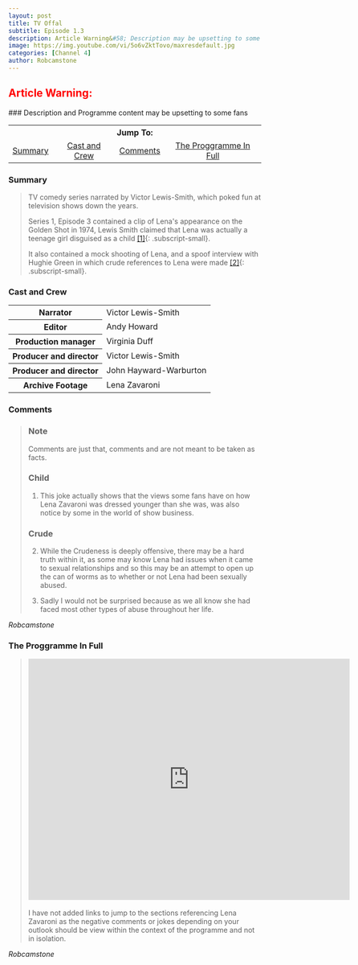 ```yaml
---
layout: post
title: TV Offal
subtitle: Episode 1.3 
description: Article Warning&#58; Description may be upsetting to some fans.
image: https://img.youtube.com/vi/5o6vZktTovo/maxresdefault.jpg
categories: [Channel 4]
author: Robcamstone
---
```


<h2 style="color:#f00">Article Warning:</h2>
### Description and Programme content may be upsetting to some fans

<table>
<tr align="center">
<th colspan="4">Jump To:</th>
</tr>
<tr align="center">
<td><a href="#summary">Summary</a></td>
<td><a href="#cast-and-crew">Cast and Crew</a></td>
<td><a href="#comments">Comments</a></td>
<td><a href="#the-proggramme-in-full">The Proggramme In Full</a></td>
</tr>
</table>

### Summary
> TV comedy series narrated by Victor Lewis-Smith, which poked fun at television shows down the years.
>
> Series 1, Episode 3 contained a clip of Lena's appearance on the Golden Shot in 1974, Lewis Smith claimed that Lena was actually a teenage girl disguised as a child [[1]](#child){: .subscript-small}.
>
> It also contained a mock shooting of Lena, and a spoof interview with Hughie Green in which crude references to Lena were made [[2]](#crude){: .subscript-small}.

### Cast and Crew
<table>
<tr><th>Narrator</th><td>Victor Lewis-Smith</td></tr>
<tr><th>Editor</th><td>Andy Howard</td></tr>
<tr><th>Production manager</th><td>Virginia Duff</td></tr>
<tr><th>Producer and director</th><td>Victor Lewis-Smith</td></tr>
<tr><th>Producer and director</th><td>John Hayward-Warburton</td></tr>
<tr><th>Archive Footage</th><td>Lena Zavaroni</td></tr>
</table>

### Comments
> ### Note
> Comments are just that, comments and are not meant to be taken as facts.
> ### Child
> 1. This joke actually shows that the views some fans have on how Lena Zavaroni was dressed younger than she was, was also notice by some in the world of show business.
>
> ### Crude
> 2. While the Crudeness is deeply offensive, there may be a hard truth within it, as some may know Lena had issues when it came to sexual relationships and so this may be an attempt to open up the can of worms as to whether or not Lena had been sexually abused.
>
> 3. Sadly I would not be surprised because as we all know she had faced most other types of abuse throughout her life.

<cite>Robcamstone</cite>

### The Proggramme In Full
> <div class="responsive-video"><iframe width="640px" height="480px" src="https://www.youtube.com/embed/rn4ARM_RFAk?rel=0&showinfo=1" frameborder="0" allowfullscreen></iframe></div>
> <br />
> I have not added links to jump to the sections referencing Lena Zavaroni as the negative comments or jokes depending on your outlook should be view within the context of the programme and not in isolation.

<cite>Robcamstone</cite>

<style>
.subscript-small {vertical-align: super; font-size: small;}
</style>

